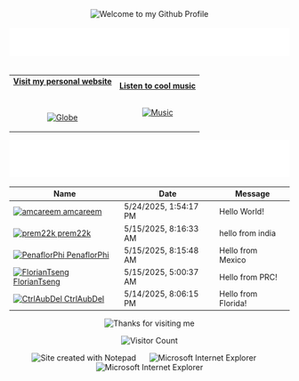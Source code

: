 <!-- "Hero" Header -->
<div align="center">
  <img src="https://github.com/BrunnerLivio/brunnerlivio/blob/master/images/welcome.png?raw=true" style="max-width: 100%;" alt="Welcome to my Github Profile" />
  <br />
  <br />
  <img height="50" alt="My Name is Livio and I like Node.js" src="images/personal_note.svg" />
  <br />
  <br />

</div>

<!-- Social -->
<table width="100%" align="center">
<tr>
<td align="center">
<a href="https://brunnerliv.io">
<strong>Visit my personal website </strong>
<br />
<br />
<br />

<p>

<img alt="Globe" height="80" src="images/globe.gif">
</a>
</p>

</td>


<td align="center">
<a href="https://www.youtube.com/watch?v=3YxaaGgTQYM&ab_channel=EvanescenceVEVO">
<strong>Listen to cool music</strong>
<br />
<br />


<p>
<img height="100" alt="Music" src="images/music.gif"> 
</a>
</p>

</td>
</tr>
</table>

<div align="center">
<a href="https://github.com/BrunnerLivio/brunnerlivio/issues/62#issuecomment-new"><img src="images/guestbook.svg"></a> 
</div>

<!-- Guestbook -->
| Name | Date | Message |
|---|---|---|
| <a href="https://github.com/amcareem"><img width="24" src="https://avatars.githubusercontent.com/u/68745704?s=24&u=619062539513590f1450e6b6b3290cbb3c7609d7&v=4" alt="amcareem" /> amcareem</a> |5/24/2025, 1:54:17 PM|Hello World!|
| <a href="https://github.com/prem22k"><img width="24" src="https://avatars.githubusercontent.com/u/165256944?s=24&u=474dc406fbf33f0cf119827b5951314282720de0&v=4" alt="prem22k" /> prem22k</a> |5/15/2025, 8:16:33 AM|hello from india|
| <a href="https://github.com/PenaflorPhi"><img width="24" src="https://avatars.githubusercontent.com/u/70338720?s=24&v=4" alt="PenaflorPhi" /> PenaflorPhi</a> |5/15/2025, 8:15:48 AM|Hello from Mexico|
| <a href="https://github.com/FlorianTseng"><img width="24" src="https://avatars.githubusercontent.com/u/123369236?s=24&u=891de965c06e12a9b6b1fb08af49994a5e77cc54&v=4" alt="FlorianTseng" /> FlorianTseng</a> |5/15/2025, 5:00:37 AM|Hello from PRC!|
| <a href="https://github.com/CtrlAubDel"><img width="24" src="https://avatars.githubusercontent.com/u/134735930?s=24&u=bbaf96a4631e7df8f5d7d68952598a82180b8c89&v=4" alt="CtrlAubDel" /> CtrlAubDel</a> |5/14/2025, 8:06:15 PM|Hello from Florida!|
<!-- /Guestbook -->

<!-- Footer -->

<div align="center">

<img height="120" alt="Thanks for visiting me" width="100%" src="https://raw.githubusercontent.com/BrunnerLivio/brunnerlivio/master/images/marquee.svg" />
<br />

![Visitor Count](https://profile-counter.glitch.me/brunnerlivio/count.svg)


<img src="https://raw.githubusercontent.com/BrunnerLivio/brunnerlivio/master/images/notepad.gif" alt="Site created with Notepad" height="30" />
<!-- "margin-right: whatever;" -->
<span>&nbsp;&nbsp;&nbsp;&nbsp;</span>  
<img src="https://raw.githubusercontent.com/BrunnerLivio/brunnerlivio/master/images/ie_logo.gif" alt="Microsoft Internet Explorer" />
<span>&nbsp;&nbsp;&nbsp;&nbsp;</span>  
<img src="https://raw.githubusercontent.com/BrunnerLivio/brunnerlivio/master/images/noframes.gif" alt="Microsoft Internet Explorer" />

</div>

